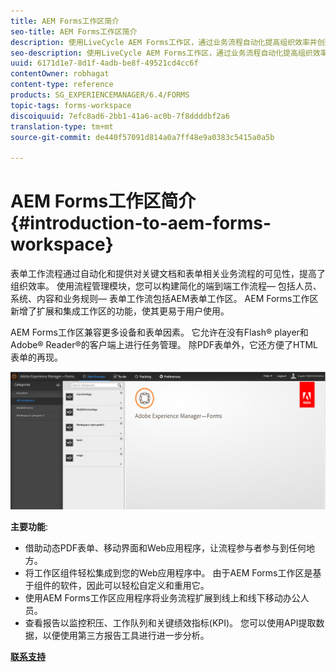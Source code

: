 ```yaml
---
title: AEM Forms工作区简介
seo-title: AEM Forms工作区简介
description: 使用LiveCycle AEM Forms工作区，通过业务流程自动化提高组织效率并创建无纸办公室。
seo-description: 使用LiveCycle AEM Forms工作区，通过业务流程自动化提高组织效率并创建无纸办公室。
uuid: 6171d1e7-8d1f-4adb-be8f-49521cd4cc6f
contentOwner: robhagat
content-type: reference
products: SG_EXPERIENCEMANAGER/6.4/FORMS
topic-tags: forms-workspace
discoiquuid: 7efc8ad6-2bb1-41a6-ac0b-7f8ddddbf2a6
translation-type: tm+mt
source-git-commit: de440f57091d814a0a7ff48e9a0383c5415a0a5b

---
```



# AEM Forms工作区简介 {#introduction-to-aem-forms-workspace}

表单工作流程通过自动化和提供对关键文档和表单相关业务流程的可见性，提高了组织效率。 使用流程管理模块，您可以构建简化的端到端工作流程— 包括人员、系统、内容和业务规则— 表单工作流包括AEM表单工作区。 AEM Forms工作区新增了扩展和集成工作区的功能，使其更易于用户使用。

AEM Forms工作区兼容更多设备和表单因素。 它允许在没有Flash® player和Adobe® Reader®的客户端上进行任务管理。 除PDF表单外，它还方便了HTML表单的再现。

![html-ws](assets/html-ws.png)

**主要功能**:

* 借助动态PDF表单、移动界面和Web应用程序，让流程参与者参与到任何地方。
* 将工作区组件轻松集成到您的Web应用程序中。 由于AEM Forms工作区是基于组件的软件，因此可以轻松自定义和重用它。
* 使用AEM Forms工作区应用程序将业务流程扩展到线上和线下移动办公人员。
* 查看报告以监控积压、工作队列和关键绩效指标(KPI)。 您可以使用API提取数据，以便使用第三方报告工具进行进一步分析。

**[联系支持](https://www.adobe.com/account/sign-in.supportportal.html)**
